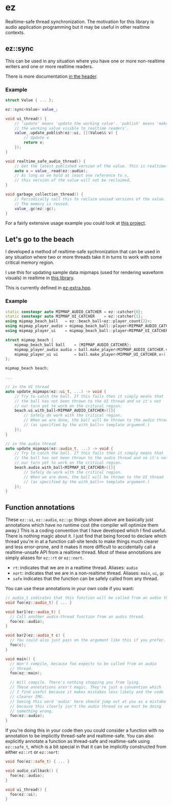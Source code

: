 # ez

Realtime-safe thread synchronization. The motivation for this library is audio application programming but it may be useful in other realtime contexts.

## ez::sync

This can be used in any situation where you have one or more non-realtime writers and one or more realtime readers.

There is more documentation [in the header](include/ez.hpp).

### Example

```c++
struct Value { ... };

ez::sync<Value> value_;

void ui_thread() {
	// 'update' means 'update the working value'. 'publish' means 'make
	// the working value visible to realtime readers'.
	value_.update_publish(ez::ui, [](Value&& v) {
		// Update v
		return v;
	});
}

void realtime_safe_audio_thread() {
	// Get the latest published version of the value. This is realtime-safe.
	auto v = value_.read(ez::audio);
	// As long as we hold at least one reference to v,
	// this version of the value will not be reclaimed.
}

void garbage_collection_thread() {
	// Periodically call this to reclaim unused versions of the value.
	// The memory is reused.
	value_.gc(ez::gc);
}
```

For a fairly extensive usage example you could look at [this project](https://github.com/colugomusic/scuff).

## Let's go to the beach

I developed a method of realtime-safe sychronization that can be used in any situation where two or more threads take it in turns to work with some critical memory region.

I use this for updating sample data mipmaps (used for rendering waveform visuals) in realtime in [this library](https://github.com/colugomusic/adrian).

This is currently defined in [ez-extra.hpp](include/ez-extra.hpp).

### Example

```c++
static constexpr auto MIPMAP_AUDIO_CATCHER = ez::catcher{0};
static constexpr auto MIPMAP_UI_CATCHER    = ez::catcher{1};
using mipmap_beach_ball   = ez::beach_ball<ez::player_count{2}>;
using mipmap_player_audio = mipmap_beach_ball::player<MIPMAP_AUDIO_CATCHER.v>;
using mipmap_player_ui    = mipmap_beach_ball::player<MIPMAP_UI_CATCHER.v>;

struct mipmap_beach {
	mipmap_beach_ball ball    = {MIPMAP_AUDIO_CATCHER};
	mipmap_player_audio audio = ball.make_player<MIPMAP_AUDIO_CATCHER.v>();
	mipmap_player_ui ui       = ball.make_player<MIPMAP_UI_CATCHER.v>();
};

mipmap_beach beach;

...

// in the UI thread
auto update_mipmaps(ez::ui_t, ...) -> void {
	// Try to catch the ball. If this fails then it simply means that
	// the ball has not been thrown to the UI thread and so it's not
	// our turn yet to work on the critical region.
	beach.ui.with_ball<MIPMAP_AUDIO_CATCHER>([]{
		// Safely do work with the critical region.
		// When we are done, the ball will be thrown to the audio thread
		// (as specified by the with_ball<> template argument.)
	});
}

// in the audio thread
auto update_mipmaps(ez::audio_t, ...) -> void {
	// Try to catch the ball. If this fails then it simply means that
	// the ball has not been thrown to the audio thread and so it's not
	// our turn yet to work on the critical region.
	beach.audio.with_ball<MIPMAP_UI_CATCHER>([]{
		// Safely do work with the critical region.
		// When we are done, the ball will be thrown to the UI thread
		// (as specified by the with_ball<> template argument.)
	});
}
```

## Function annotations
These `ez::ui`, `ez::audio`, `ez::gc` things shown above are basically just annotations which have no runtime cost (the compiler will optimize them away.) This is a coding convention that I have developed which I find useful. There is nothing magic about it. I just find that being forced to declare which thread you're in at a function call-site tends to make things much clearer and less error-prone, and it makes it more difficult to accidentally call a realtime-unsafe API from a realtime thread. Most of these annotations are simply aliases for `ez::rt` or `ez::nort`.

- `rt`: indicates that we are in a realtime thread. Aliases: `audio`
- `nort`: indicates that we are in a non-realtime thread. Aliases: `main`, `ui`, `gc`
- `safe` indicates that the function can be safely called from any thread.

You can use these annotations in your own code if you want:

```c++
// audio_t indicates that this function will be called from an audio thread.
void foo(ez::audio_t) { ... }

void bar1(ez::audio_t) {
  // Call another audio-thread function from an audio thread.
  foo(ez::audio);
}

void bar2(ez::audio_t c) {
  // You could also just pass on the argument like this if you prefer.
  foo(c);
}

void main() {
  // Won't compile, because foo expects to be called from an audio
  // thread.
  foo(ez::main);

  // Will compile. There's nothing stopping you from lying.
  // These annotations aren't magic. They're just a convention which
  // I find useful because it makes mistakes less likely and the code
  // clearer IMO.
  // Seeing this word 'audio' here should jump out at you as a mistake
  // because this clearly isn't the audio thread so we must be doing
  // something wrong.
  foo(ez::audio); 
}
```

If you're doing this in your code then you could consider a function with no annotation to be implicitly thread-safe and realtime-safe. You can also explicitly annotate a function as thread-safe and realtime-safe using `ez::safe_t`, which is a bit special in that it can be implicitly constructed from either `ez::rt` or `ez::nort`:

```c++
void foo(ez::safe_t) { ... }

void audio_callback() {
  foo(ez::audio);
}

void ui_thread() {
  foo(ez::ui);
}
```

